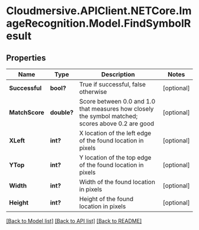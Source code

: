 # Cloudmersive.APIClient.NETCore.ImageRecognition.Model.FindSymbolResult
## Properties

Name | Type | Description | Notes
------------ | ------------- | ------------- | -------------
**Successful** | **bool?** | True if successful, false otherwise | [optional] 
**MatchScore** | **double?** | Score between 0.0 and 1.0 that measures how closely the symbol matched; scores above 0.2 are good | [optional] 
**XLeft** | **int?** | X location of the left edge of the found location in pixels | [optional] 
**YTop** | **int?** | Y location of the top edge of the found location in pixels | [optional] 
**Width** | **int?** | Width of the found location in pixels | [optional] 
**Height** | **int?** | Height of the found location in pixels | [optional] 

[[Back to Model list]](../README.md#documentation-for-models) [[Back to API list]](../README.md#documentation-for-api-endpoints) [[Back to README]](../README.md)

